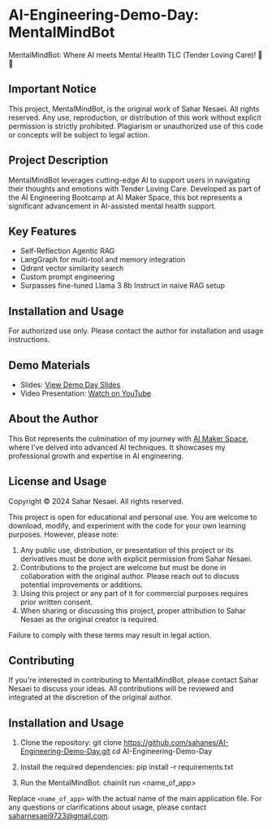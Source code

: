 # AI-Engineering-Demo-Day: MentalMindBot

MentalMindBot: Where AI meets Mental Health TLC (Tender Loving Care)! 🧠💖

## Important Notice

This project, MentalMindBot, is the original work of Sahar Nesaei. All rights reserved. Any use, reproduction, or distribution of this work without explicit permission is strictly prohibited. Plagiarism or unauthorized use of this code or concepts will be subject to legal action.

## Project Description

MentalMindBot leverages cutting-edge AI to support users in navigating their thoughts and emotions with Tender Loving Care. Developed as part of the AI Engineering Bootcamp at AI Maker Space, this bot represents a significant advancement in AI-assisted mental health support.

## Key Features

- Self-Reflection Agentic RAG
- LangGraph for multi-tool and memory integration
- Qdrant vector similarity search
- Custom prompt engineering
- Surpasses fine-tuned Llama 3 8b Instruct in naive RAG setup

## Installation and Usage

For authorized use only. Please contact the author for installation and usage instructions.

## Demo Materials

- Slides: [View Demo Day Slides](https://www.canva.com/design/DAGLlDzbaIc/GnQ3_q1NNpV66Afz8439MQ/edit)
- Video Presentation: [Watch on YouTube](https://www.youtube.com/watch?v=mQ_t2v99AMg)

## About the Author

This Bot represents the culmination of my journey with [AI Maker Space](https://lnkd.in/eFKX7cad), where I've delved into advanced AI techniques. It showcases my professional growth and expertise in AI engineering.

## License and Usage

Copyright © 2024 Sahar Nesaei. All rights reserved.

This project is open for educational and personal use. You are welcome to download, modify, and experiment with the code for your own learning purposes. However, please note:

1. Any public use, distribution, or presentation of this project or its derivatives must be done with explicit permission from Sahar Nesaei.
2. Contributions to the project are welcome but must be done in collaboration with the original author. Please reach out to discuss potential improvements or additions.
3. Using this project or any part of it for commercial purposes requires prior written consent.
4. When sharing or discussing this project, proper attribution to Sahar Nesaei as the original creator is required.

Failure to comply with these terms may result in legal action.

## Contributing

If you're interested in contributing to MentalMindBot, please contact Sahar Nesaei to discuss your ideas. All contributions will be reviewed and integrated at the discretion of the original author.

## Installation and Usage

1. Clone the repository:
   git clone https://github.com/sahanes/AI-Engineering-Demo-Day.git
   cd AI-Engineering-Demo-Day

2. Install the required dependencies:
   pip install -r requirements.txt
   
3. Run the MentalMindBot:
   chainlit run <name_of_app>

Replace `<name_of_app>` with the actual name of the main application file.
For any questions or clarifications about usage, please contact saharnesaei9723@gmail.com.
